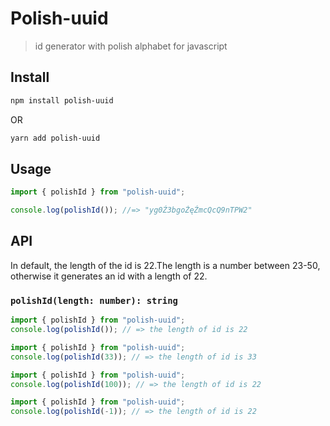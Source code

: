 # Polish-uuid

> id generator with polish alphabet for javascript

## Install

```bash
npm install polish-uuid
```

OR

```bash
yarn add polish-uuid
```

## Usage

```ts
import { polishId } from "polish-uuid";

console.log(polishId()); //=> "yg0Ź3bgoŻęŹmcQcQ9nTPW2"
```

## API

In default, the length of the id is 22.The length is a number between 23-50, otherwise it generates an id with a length of 22.

### `polishId(length: number): string`

```js
import { polishId } from "polish-uuid";
console.log(polishId()); // => the length of id is 22
```

```js
import { polishId } from "polish-uuid";
console.log(polishId(33)); // => the length of id is 33
```

```js
import { polishId } from "polish-uuid";
console.log(polishId(100)); // => the length of id is 22
```

```js
import { polishId } from "polish-uuid";
console.log(polishId(-1)); // => the length of id is 22
```

